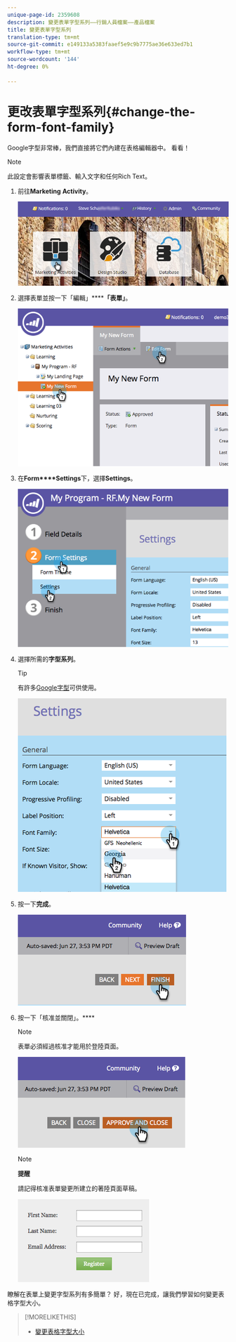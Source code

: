 ```yaml
---
unique-page-id: 2359608
description: 變更表單字型系列——行銷人員檔案——產品檔案
title: 變更表單字型系列
translation-type: tm+mt
source-git-commit: e149133a5383faaef5e9c9b7775ae36e633ed7b1
workflow-type: tm+mt
source-wordcount: '144'
ht-degree: 0%

---
```



# 更改表單字型系列{#change-the-form-font-family}

Google字型非常棒，我們直接將它們內建在表格編輯器中。 看看！

>[!NOTE]
>
>此設定會影響表單標籤、輸入文字和任何Rich Text。

1. 前往&#x200B;**Marketing** **Activity**。

   ![](assets/login-marketing-activities.png)

1. 選擇表單並按一下「編輯」******「表單」**。

   ![](assets/image2014-9-15-15-3a47-3a27.png)

1. 在&#x200B;**Form****Settings**&#x200B;下，選擇&#x200B;**Settings**。

   ![](assets/image2014-9-15-15-3a47-3a56.png)

1. 選擇所需的&#x200B;**字型系列**。

   >[!TIP]
   >
   >有許多[Google字型](http://www.google.com/fonts)可供使用。

   ![](assets/image2014-9-15-16-3a0-3a8.png)

1. 按一下&#x200B;**完成**。

   ![](assets/image2014-9-15-16-3a0-3a15.png)

1. 按一下「核准並關閉」。****

   >[!NOTE]
   >
   >表單必須經過核准才能用於登陸頁面。

   ![](assets/image2014-9-15-16-3a1-3a28.png)

   >[!NOTE]
   >
   >**提醒**
   >
   >
   >請記得核准表單變更所建立的著陸頁面草稿。

   ![](assets/image2014-9-15-16-3a2-3a1.png)

瞭解在表單上變更字型系列有多簡單？ 好，現在已完成，讓我們學習如何變更表格字型大小。

>[!MORELIKETHIS]
>
>* [變更表格字型大小](change-the-form-font-size.md)

>



